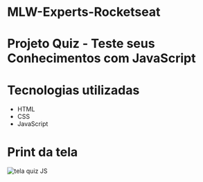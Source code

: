 # MLW-Experts-Rocketseat

# Projeto Quiz - Teste seus Conhecimentos com JavaScript

# Tecnologias utilizadas

* HTML
* CSS
* JavaScript

# Print da tela

![tela quiz JS](https://github.com/Carla-coder/MLW-Experts-Rocketseat/assets/128012862/36d914b5-57a2-4a4c-9d07-e624bd24561e)
